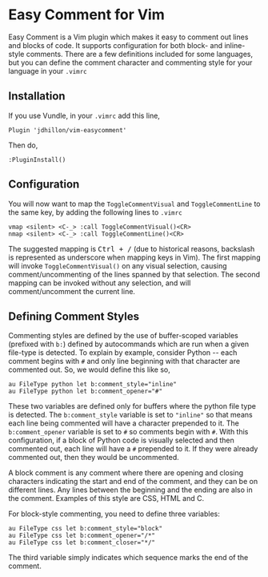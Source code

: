 # Easy Comment for Vim

Easy Comment is a Vim plugin which makes it easy to comment out lines and
blocks of code. It supports configuration for both block- and inline-style
comments. There are a few definitions included for some languages, but you can
define the comment character and commenting style for your language in your
`.vimrc`

## Installation

If you use Vundle, in your `.vimrc` add this line,

    Plugin 'jdhillon/vim-easycomment'

Then do,

    :PluginInstall()


## Configuration

You will now want to map the `ToggleCommentVisual` and `ToggleCommentLine` to
the same key, by adding the following lines to `.vimrc`

    vmap <silent> <C-_> :call ToggleCommentVisual()<CR>
    nmap <silent> <C-_> :call ToggleCommentLine()<CR>

The suggested mapping is <kbd>Ctrl + /</kbd> (due to historical reasons, 
backslash is represented as underscore when mapping keys in Vim). The first
mapping will invoke `ToggleCommentVisual()` on any visual selection, causing
comment/uncommenting of the lines spanned by that selection. The second mapping
can be invoked without any selection, and will comment/uncomment the current
line.

## Defining Comment Styles

Commenting styles are defined by the use of buffer-scoped variables (prefixed
with `b:`) defined by autocommands which are run when a given file-type is
detected. To explain by example, consider Python -- each comment begins with
`#` and only line beginning with that character are commented out. So, we would
define this like so,

    au FileType python let b:comment_style="inline"
    au FileType python let b:comment_opener="#"

These two variables are defined only for buffers where the python file type is
detected. The `b:comment_style` variable is set to `"inline"` so that means
each line being commented will have a character prepended to it. The 
`b:comment_opener` variable is set to `#` so comments begin with `#`. With this
configuration, if a block of Python code is visually selected and then
commented out, each line will have a `#` prepended to it. If they were already
commented out, then they would be uncommented.

A block comment is any comment where there are opening and closing characters
indicating the start and end of the comment, and they can be on different
lines. Any lines between the beginning and the ending are also in the comment.
Examples of this style are CSS, HTML and C.

For block-style commenting, you need to define three variables:

    au FileType css let b:comment_style="block"
    au FileType css let b:comment_opener="/*"
    au FileType css let b:comment_closer="*/"

The third variable simply indicates which sequence marks the end of the
comment.
